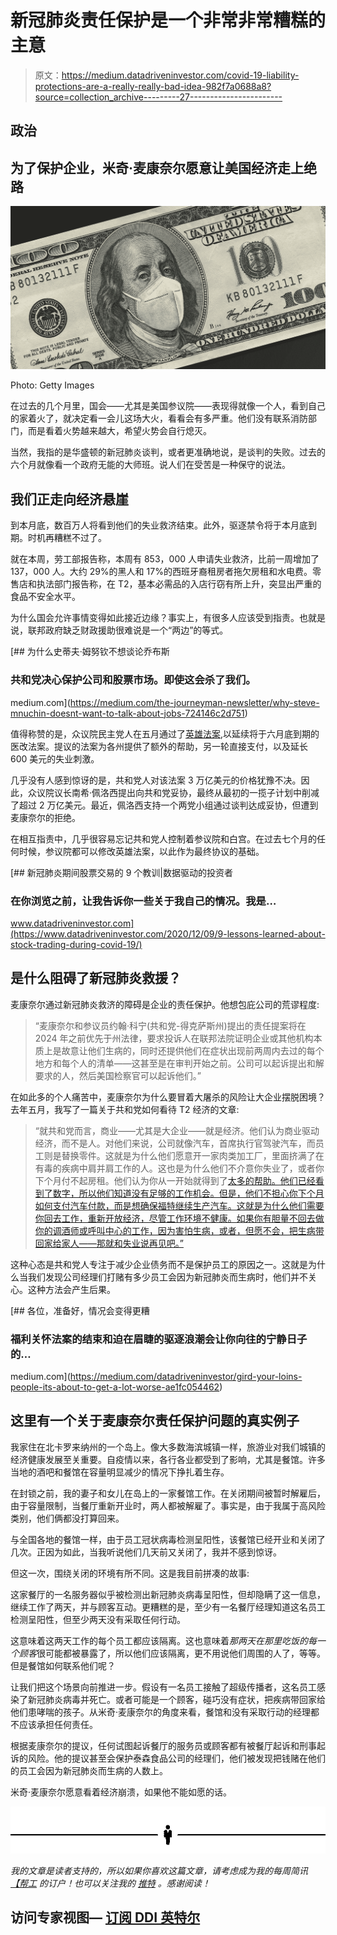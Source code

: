 # 新冠肺炎责任保护是一个非常非常糟糕的主意

> 原文：<https://medium.datadriveninvestor.com/covid-19-liability-protections-are-a-really-really-bad-idea-982f7a0688a8?source=collection_archive---------27----------------------->

## 政治

## 为了保护企业，米奇·麦康奈尔愿意让美国经济走上绝路

![](img/01272802cc9fad830e56e5f268fbd207.png)

Photo: Getty Images

在过去的几个月里，国会——尤其是美国参议院——表现得就像一个人，看到自己的家着火了，就决定看一会儿这场大火，看看会有多严重。他们没有联系消防部门，而是看着火势越来越大，希望火势会自行熄灭。

当然，我指的是华盛顿的新冠肺炎谈判，或者更准确地说，是谈判的失败。过去的六个月就像看一个政府无能的大师班。说人们在受苦是一种保守的说法。

## 我们正走向经济悬崖

到本月底，数百万人将看到他们的失业救济结束。此外，驱逐禁令将于本月底到期。时机再糟糕不过了。

就在本周，劳工部报告称，本周有 853，000 人申请失业救济，比前一周增加了 137，000 人。大约 29%的黑人和 17%的西班牙裔租房者拖欠房租和水电费。零售店和执法部门报告称，在 T2，基本必需品的入店行窃有所上升，突显出严重的食品不安全水平。

为什么国会允许事情变得如此接近边缘？事实上，有很多人应该受到指责。也就是说，联邦政府缺乏财政援助很难说是一个“两边”的等式。

[](https://medium.com/the-journeyman-newsletter/why-steve-mnuchin-doesnt-want-to-talk-about-jobs-724146c2d751) [## 为什么史蒂夫·姆努钦不想谈论乔布斯

### 共和党决心保护公司和股票市场。即使这会杀了我们。

medium.com](https://medium.com/the-journeyman-newsletter/why-steve-mnuchin-doesnt-want-to-talk-about-jobs-724146c2d751) 

值得称赞的是，众议院民主党人在五月通过了[英雄法案](https://www.debt.org/2020/07/21/heroes-act/),以延续将于六月底到期的医改法案。提议的法案为各州提供了额外的帮助，另一轮直接支付，以及延长 600 美元的失业刺激。

几乎没有人感到惊讶的是，共和党人对该法案 3 万亿美元的价格犹豫不决。因此，众议院议长南希·佩洛西提出向共和党妥协，最终从最初的一揽子计划中削减了超过 2 万亿美元。最近，佩洛西支持一个两党小组通过谈判达成妥协，但遭到麦康奈尔的拒绝。

在相互指责中，几乎很容易忘记共和党人控制着参议院和白宫。在过去七个月的任何时候，参议院都可以修改英雄法案，以此作为最终协议的基础。

[](https://www.datadriveninvestor.com/2020/12/09/9-lessons-learned-about-stock-trading-during-covid-19/) [## 新冠肺炎期间股票交易的 9 个教训|数据驱动的投资者

### 在你浏览之前，让我告诉你一些关于我自己的情况。我是…

www.datadriveninvestor.com](https://www.datadriveninvestor.com/2020/12/09/9-lessons-learned-about-stock-trading-during-covid-19/) 

## 是什么阻碍了新冠肺炎救援？

麦康奈尔通过新冠肺炎救济的障碍是企业的责任保护。他想包庇公司的荒谬程度:

> “麦康奈尔和参议员约翰·科宁(共和党-得克萨斯州)提出的责任提案将在 2024 年之前优先于州法律，要求投诉人在联邦法院证明企业或其他机构本质上是故意让他们生病的，同时还提供他们在症状出现前两周内去过的每个地方和每个人的清单——这甚至是在审判开始之前。公司可以起诉提出和解要求的人，然后美国检察官可以起诉他们。”

在如此多的个人痛苦中，麦康奈尔为什么要冒着大屠杀的风险让大企业摆脱困境？去年五月，我写了一篇关于共和党如何看待 T2 经济的文章:

> “就共和党而言，商业——尤其是大企业——就是经济。他们认为商业驱动经济，而不是人。对他们来说，公司就像汽车，首席执行官驾驶汽车，而员工则是替换零件。这就是为什么他们愿意开一家肉类加工厂，里面挤满了在有毒的疾病中肩并肩工作的人。这也是为什么他们不介意你失业了，或者你下个月付不起房租。他们认为你从一开始就得到了[太多的帮助。他们已经看到了数字，所以他们知道没有足够的工作机会。但是，他们不担心你下个月如何支付汽车付款，而是想确保福特继续生产汽车。这就是为什么他们需要你回去工作，重新开放经济，尽管工作环境不健康。如果你有胆量不回去做你的调酒师或呼叫中心的工作，因为害怕生病，或者，但愿不会，把生病带回家给家人——那就和失业说再见吧。”](https://www.businessinsider.com/lindsey-graham-congress-coronavirus-unemployment-benefit-over-our-dead-bodies-2020-4)

这种心态是共和党人专注于减少企业债务而不是保护员工的原因之一。这就是为什么当我们发现公司经理们打赌有多少员工会因为新冠肺炎而生病时，他们并不关心。这种方法会产生后果。

[](https://medium.com/datadriveninvestor/gird-your-loins-people-its-about-to-get-a-lot-worse-ae1fc054462) [## 各位，准备好，情况会变得更糟

### 福利关怀法案的结束和迫在眉睫的驱逐浪潮会让你向往的宁静日子的…

medium.com](https://medium.com/datadriveninvestor/gird-your-loins-people-its-about-to-get-a-lot-worse-ae1fc054462) 

## 这里有一个关于麦康奈尔责任保护问题的真实例子

我家住在北卡罗来纳州的一个岛上。像大多数海滨城镇一样，旅游业对我们城镇的经济健康发展至关重要。自疫情以来，各行各业都受到了影响，尤其是餐馆。许多当地的酒吧和餐馆在容量明显减少的情况下挣扎着生存。

在封锁之前，我的妻子和女儿在岛上的一家餐馆工作。在关闭期间被暂时解雇后，由于容量限制，当餐厅重新开业时，两人都被解雇了。事实是，由于我属于高风险类别，他们俩都没打算回来。

与全国各地的餐馆一样，由于员工冠状病毒检测呈阳性，该餐馆已经开业和关闭了几次。正因为如此，当我听说他们几天前又关闭了，我并不感到惊讶。

但这一次，围绕关闭的环境有所不同。这是我目前拼凑的故事:

这家餐厅的一名服务器似乎被检测出新冠肺炎病毒呈阳性，但却隐瞒了这一信息，继续工作了两天，并与顾客互动。更糟糕的是，至少有一名餐厅经理知道这名员工检测呈阳性，但至少两天没有采取任何行动。

这意味着这两天工作的每个员工都应该隔离。这也意味着*那两天在那里吃饭的每一个顾客*很可能都被暴露了，所以他们应该隔离，更不用说他们周围的人了，等等。但是餐馆如何联系他们呢？

让我们把这个场景向前推进一步。假设有一名员工接触了超级传播者，这名员工感染了新冠肺炎病毒并死亡。或者可能是一个顾客，碰巧没有症状，把疾病带回家给他们患哮喘的孩子。从米奇·麦康奈尔的角度来看，餐馆和没有采取行动的经理都不应该承担任何责任。

根据麦康奈尔的提议，任何试图起诉餐厅的服务员或顾客都有被餐厅起诉和刑事起诉的风险。他的提议甚至会保护泰森食品公司的经理们，他们被发现把钱赌在他们的员工会因为新冠肺炎而生病的人数上。

米奇·麦康奈尔愿意看着经济崩溃，如果他不能如愿的话。

![](img/5d310ad7f1e7dad3a728929bba26654f.png)

*我的文章是读者支持的，所以如果你喜欢这篇文章，请考虑成为我的每周简讯* [*【帮工*](https://linktr.ee/thejourneyman) *的订户！也可以关注我的* [*推特*](https://twitter.com/GeekTrader) *。感谢阅读！*

## 访问专家视图— [订阅 DDI 英特尔](https://datadriveninvestor.com/ddi-intel)